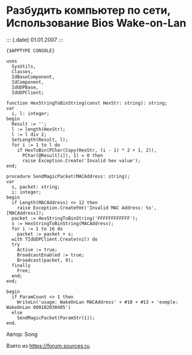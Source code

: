 Разбудить компьютер по сети, Использование Bios Wake-on-Lan
===========================================================

::: {.date}
01.01.2007
:::

    {$APPTYPE CONSOLE}
     
    uses
      SysUtils,
      Classes,
      IdBaseComponent,
      IdComponent,
      IdUDPBase,
      IdUDPClient;
     
    function HexStringToBinString(const HexStr: string): string;
    var
      i, l: integer;
    begin
      Result := '';
      l := length(HexStr);
      l := l div 2;
      SetLength(Result, l);
      for i := 1 to l do
        if HexToBin(PChar(Copy(HexStr, (i - 1) * 2 + 1, 2)),
          PChar(@Result[i]), 1) = 0 then
          raise Exception.Create('Invalid hex value');
    end;
     
    procedure SendMagicPacket(MACAddress: string);
    var
      s, packet: string;
      i: integer;
    begin
      if Length(MACAddress) <> 12 then
        raise Exception.CreateFmt('Invalid MAC Address: %s', [MACAddress]);
      packet := HexStringToBinString('FFFFFFFFFFFF');
      s := HexStringToBinString(MACAddress);
      for i := 1 to 16 do
        packet := packet + s;
      with TIdUDPClient.Create(nil) do
      try
        Active := true;
        BroadcastEnabled := true;
        Broadcast(packet, 9);
      finally
        Free;
      end;
    end;
     
    begin
      if ParamCount <> 1 then
        WriteLn('usage: WakeOnLan MACAddress' + #10 + #13 + 'exmple: WakeOnLan 000102030405')
      else
        SendMagicPacket(ParamStr(1));
    end.

Автор: Song

Взято из <https://forum.sources.ru>
